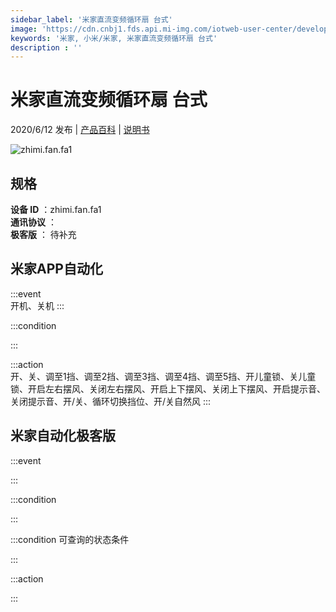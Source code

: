 ```yaml
---
sidebar_label: '米家直流变频循环扇 台式'
image: 'https://cdn.cnbj1.fds.api.mi-img.com/iotweb-user-center/developer_1679071119533RhBRWdHb.png?GalaxyAccessKeyId=AKVGLQWBOVIRQ3XLEW&Expires=9223372036854775807&Signature=NxnBfkqQY79ZCWDkEcwiXkfTSg0='
keywords: '米家, 小米/米家, 米家直流变频循环扇 台式'
description : ''
---
```

# 米家直流变频循环扇 台式

2020/6/12 发布 | [产品百科](https://home.mi.com/webapp/content/baike/product/index.html?model=zhimi.fan.fa1/) | [说明书](https://home.mi.com/views/introduction.html?model=zhimi.fan.fa1&region=cn)

![zhimi.fan.fa1](https://cdn.cnbj1.fds.api.mi-img.com/iotweb-user-center/developer_1679071119533RhBRWdHb.png?GalaxyAccessKeyId=AKVGLQWBOVIRQ3XLEW&Expires=9223372036854775807&Signature=NxnBfkqQY79ZCWDkEcwiXkfTSg0=)

## 规格  
> 
**设备 ID** ：zhimi.fan.fa1  
**通讯协议** ：  
**极客版**  ： 待补充 


## 米家APP自动化  

:::event  
开机、关机
:::

:::condition  

:::

:::action   
开、关、调至1挡、调至2挡、调至3挡、调至4挡、调至5挡、开儿童锁、关儿童锁、开启左右摆风、关闭左右摆风、开启上下摆风、关闭上下摆风、开启提示音、关闭提示音、开/关、循环切换挡位、开/关自然风
:::

## 米家自动化极客版  

:::event  

:::

:::condition  

:::

:::condition 可查询的状态条件  

:::

:::action  

:::

        
